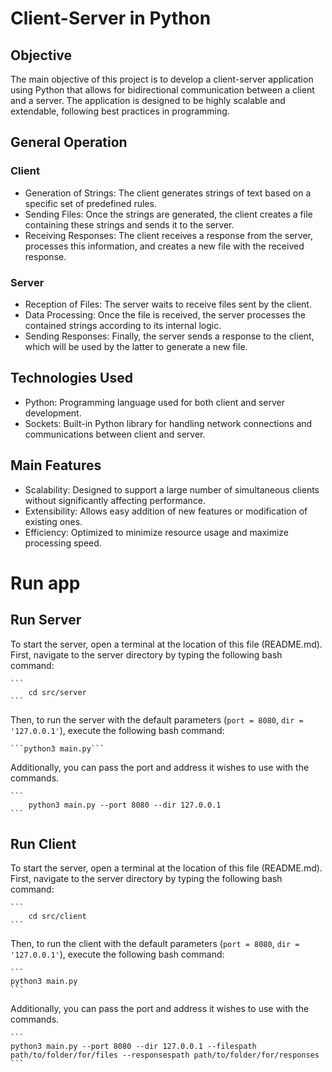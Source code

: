 # Client-Server in Python
## Objective
The main objective of this project is to develop a client-server application using Python that allows for bidirectional communication between a client and a server. The application is designed to be highly scalable and extendable, following best practices in programming.

## General Operation
### Client
- Generation of Strings: The client generates strings of text based on a specific set of predefined rules.
- Sending Files: Once the strings are generated, the client creates a file containing these strings and sends it to the server.
- Receiving Responses: The client receives a response from the server, processes this information, and creates a new file with the received response.
### Server
- Reception of Files: The server waits to receive files sent by the client.
- Data Processing: Once the file is received, the server processes the contained strings according to its internal logic.
- Sending Responses: Finally, the server sends a response to the client, which will be used by the latter to generate a new file.
## Technologies Used
- Python: Programming language used for both client and server development.
- Sockets: Built-in Python library for handling network connections and communications between client and server.
## Main Features
- Scalability: Designed to support a large number of simultaneous clients without significantly affecting performance.
- Extensibility: Allows easy addition of new features or modification of existing ones.
- Efficiency: Optimized to minimize resource usage and maximize processing speed.

# Run app
## Run Server
To start the server, open a terminal at the location of this file (README.md). First, navigate to the server directory by typing the following bash command: 

    ```
        cd src/server
    ```

Then, to run the server with the default parameters (`port = 8080`, `dir = '127.0.0.1'`), execute the following bash command:    

    ```python3 main.py```

Additionally, you can pass the port and address it wishes to use with the commands.    

    ```
        python3 main.py --port 8080 --dir 127.0.0.1
    ```

## Run Client
To start the server, open a terminal at the location of this file (README.md). First, navigate to the server directory by typing the following bash command: 

    ```
        cd src/client
    ```

Then, to run the client with the default parameters (`port = 8080`, `dir = '127.0.0.1'`), execute the following bash command:    

    ```
    python3 main.py
    ```

Additionally, you can pass the port and address it wishes to use with the commands.    

    ```
    python3 main.py --port 8080 --dir 127.0.0.1 --filespath path/to/folder/for/files --responsespath path/to/folder/for/responses
    ```


